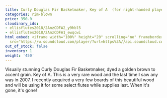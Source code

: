 ```yaml
---
title: Curly Douglas Fir Basketmaker, Key of A  (for right-handed player)
categories: rim-blown
price: 350.0
cloudinary_ids:
- ellisflutes2018/2AnzCDFA2_y9hbl5
- ellisflutes2018/2AnzCDFA1_ewqcwi
html_embed: <iframe width="100%" height="20" scrolling="no" frameborder="no" allow="autoplay"
  src="https://w.soundcloud.com/player/?url=https%3A//api.soundcloud.com/tracks/536548146&color=%23ff5500&inverse=false&auto_play=false&show_user=true"></iframe>
out_of_stock: false
inventory: 1
weight: '450'
---
```


Visually stunning Curly Douglas Fir Basketmaker, dyed a golden brown to accent grain.  Key of A.   This is a very rare wood and the last time I saw any was in 2007.  I recently acquired a very few boards of this beautiful wood and will be using it for some select flutes while supplies last.  When it's gone, it's gone! 